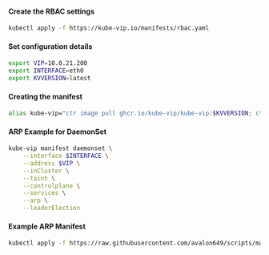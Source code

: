 #### Create the RBAC settings

```bash
kubectl apply -f https://kube-vip.io/manifests/rbac.yaml
```

#### Set configuration details

```bash
export VIP=10.0.21.200
export INTERFACE=eth0
export KVVERSION=latest
```

#### Creating the manifest

```bash
alias kube-vip="ctr image pull ghcr.io/kube-vip/kube-vip:$KVVERSION; ctr run --rm --net-host ghcr.io/kube-vip/kube-vip:$KVVERSION vip /kube-vip
```

#### ARP Example for DaemonSet

```bash
kube-vip manifest daemonset \
    --interface $INTERFACE \
    --address $VIP \
    --inCluster \
    --taint \
    --controlplane \
    --services \
    --arp \
    --leaderElection
```

#### Example ARP Manifest

```bash
kubectl apply -f https://raw.githubusercontent.com/avalon649/scripts/master/kube-vip-ds.yaml
```